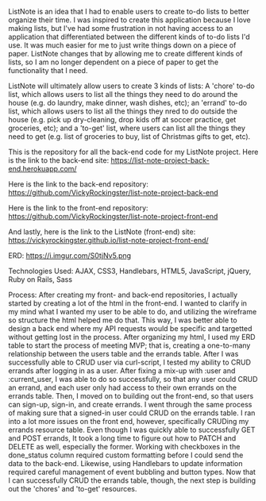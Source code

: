 ListNote is an idea that I had to enable users to create to-do lists to better
organize their time. I was inspired to create this application because I love
making lists, but I've had some frustration in not having access to an
application that differentiated between the different kinds of to-do lists I'd
use. It was much easier for me to just write things down on a piece of paper.
ListNote changes that by allowing me to create different kinds of lists, so I
am no longer dependent on a piece of paper to get the functionality that I need.

ListNote will ultimately allow users to create 3 kinds of lists: A 'chore'
to-do list, which allows users to list all the things they need to do around the
house (e.g. do laundry, make dinner, wash dishes, etc); an 'errand' to-do list,
which allows users to list all the things they nred to do outside the house
(e.g. pick up dry-cleaning, drop kids off at soccer practice, get groceries,
etc); and a 'to-get' list, where users can list all the things they need to
get (e.g. list of groceries to buy, list of Christmas gifts to get, etc).

This is the repository for all the back-end code for my ListNote project. Here
is the link to the back-end site: https://list-note-project-back-end.herokuapp.com/

Here is the link to the back-end repository:
https://github.com/VickyRockingster/list-note-project-back-end

Here is the link to the front-end repository: https://github.com/VickyRockingster/list-note-project-front-end

And lastly, here is the link to the ListNote (front-end) site:
https://vickyrockingster.github.io/list-note-project-front-end/

ERD:
https://i.imgur.com/S0tjNv5.png

Technologies Used: AJAX, CSS3, Handlebars, HTML5, JavaScript, jQuery, Ruby on Rails, Sass

Process:
After creating my front- and back-end repositories, I actually started by creating a lot of the html in the front-end. I wanted to clarify in my mind what I wanted my user to be able to do, and utilizing the wireframe so structure the html helped me do that. This way, I was better able to design a back end where my API requests would be specific and targetted without getting lost in the process.
After organizing my html, I used my ERD table to start the process of meeting MVP; that is, creating a one-to-many relationship between the users table and the errands table. After I was successfully able to CRUD user via curl-script, I tested my ability to CRUD errands after logging in as a user. After fixing a mix-up with :user and :current_user, I was able to do so successfully, so that any user could CRUD an errand, and each user only had access to their own errands on the errands table.
Then, I moved on to building out the front-end, so that users can sign-up, sign-in, and create errands. I went through the same process of making sure that a signed-in user could CRUD on the errands table.
I ran into a lot more issues on the front end, however, specifically CRUDing my errands resource table. Even though I was quickly able to successfully GET and POST errands, It took a long time to figure out how to PATCH and DELETE as well, especially the former. Working with checkboxes in the done_status column required custom formatting before I could send the data to the back-end. Likewise, using Handlebars to update information required careful management of event bubbling and button types. Now that I can successfully CRUD the errands table, though, the next step is building out the 'chores' and 'to-get' resources.
